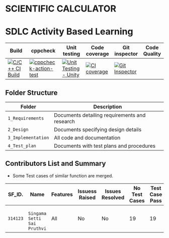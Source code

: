 # SCIENTIFIC CALCULATOR 
# SDLC Activity Based Learning

| Build | cppcheck                                                           | Unit testing |Code coverage |Git inspector | Code Quality|
|-------------|--------------------------------------------------------------|------------|-------------|----------------|----------------------------------------|
|[![C/C++ CI Build](https://github.com/Pruthvi-singam/L-T-Mini-Project/actions/workflows/main.yml/badge.svg)](https://github.com/Pruthvi-singam/L-T-Mini-Project/actions/workflows/main.yml)|[![cppcheck-action-test](https://github.com/Pruthvi-singam/L-T-Mini-Project/actions/workflows/cppcheck.yml/badge.svg)](https://github.com/Pruthvi-singam/L-T-Mini-Project/actions/workflows/cppcheck.yml)|[![Unit Testing - Unity](https://github.com/Pruthvi-singam/L-T-Mini-Project/actions/workflows/Unity.yml/badge.svg)](https://github.com/Pruthvi-singam/L-T-Mini-Project/actions/workflows/Unity.yml)|[![CI coverage](https://github.com/Pruthvi-singam/L-T-Mini-Project/actions/workflows/CI-Coverage.yml/badge.svg)](https://github.com/Pruthvi-singam/L-T-Mini-Project/actions/workflows/CI-Coverage.yml)|[![Git Inspector](https://github.com/Pruthvi-singam/L-T-Mini-Project/actions/workflows/gitinspector.yml/badge.svg)](https://github.com/Pruthvi-singam/L-T-Mini-Project/actions/workflows/gitinspector.yml)|

## Folder Structure

Folder             | Description
-------------------| -----------------------------------------
`1_Requirements`   | Documents detailing requirements and research
`2_Design`         | Documents specifying design details
`3_Implementation` | All code and documentation
`4_Test_plan`      | Documents with test plans and procedures

## Contributors List and Summary

 - Some Test cases of similar function are merged.

SF_ID. |  Name   |    Features    | Issuess Raised |Issues Resolved|No Test Cases|Test Case Pass
-------|---------|----------------|----------------|---------------|-------------|--------------
`314123` | ` Singama Setti Sai Pruthvi`  | All |  No     |  No   | 19  |19    
 
